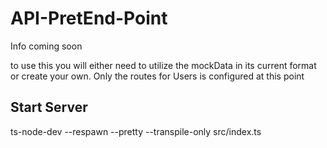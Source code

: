 # API-PretEnd-Point

Info coming soon

to use this you will either need to utilize the mockData in its current format or create your own.
Only the routes for Users is configured at this point 

## Start Server

ts-node-dev --respawn --pretty --transpile-only src/index.ts
